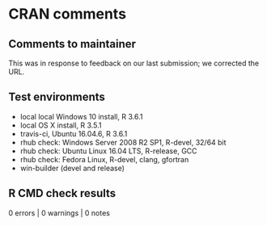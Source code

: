# CRAN comments

## Comments to maintainer

This was in response to feedback on our last submission; we corrected the URL.

## Test environments
* local local Windows 10 install, R 3.6.1
* local OS X install, R 3.5.1
* travis-ci, Ubuntu 16.04.6, R 3.6.1
* rhub check: Windows Server 2008 R2 SP1, R-devel, 32/64 bit
* rhub check: Ubuntu Linux 16.04 LTS, R-release, GCC
* rhub check: Fedora Linux, R-devel, clang, gfortran
* win-builder (devel and release)

## R CMD check results

0 errors | 0 warnings | 0 notes
